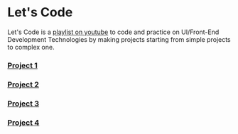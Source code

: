 # Let's Code

Let's Code is a [playlist on youtube](https://www.youtube.com/playlist?list=PLLXntwspGdhB6Zwb98u_crRJNfy3v0lmv) to code and practice on UI/Front-End Development Technologies by making projects starting from simple projects to complex one.

### [Project 1](https://github.com/mahmoudzohdi/Lets-Code/tree/project-1)

### [Project 2](https://github.com/mahmoudzohdi/Lets-Code/tree/project-2)

### [Project 3](https://github.com/mahmoudzohdi/Lets-Code/tree/project-3)

### [Project 4](https://github.com/mahmoudzohdi/Lets-Code/tree/project-4)
